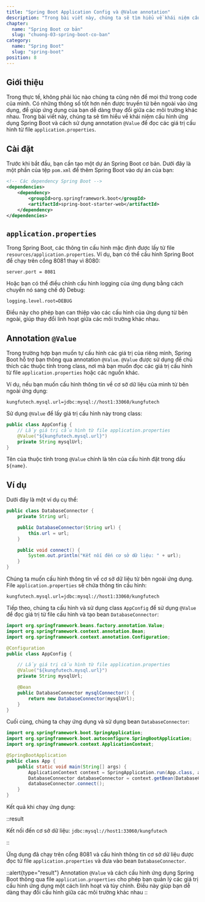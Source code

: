 ```yaml
---
title: "Spring Boot Application Config và @Value annotation"
description: "Trong bài viết này, chúng ta sẽ tìm hiểu về khái niệm cấu hình ứng dụng Spring Boot và cách sử dụng annotation @Value để đọc các giá trị cấu hình từ file application.properties"
chapter:
  name: "Spring Boot cơ bản"
  slug: "chuong-03-spring-boot-co-ban"
category:
  name: "Spring Boot"
  slug: "spring-boot"
position: 8
---
```


## Giới thiệu

Trong thực tế, không phải lúc nào chúng ta cũng nên để mọi thứ trong code của mình. Có những thông số tốt hơn nên được truyền từ bên ngoài vào ứng dụng, để giúp ứng dụng của bạn dễ dàng thay đổi giữa các môi trường khác nhau. Trong bài viết này, chúng ta sẽ tìm hiểu về khái niệm cấu hình ứng dụng Spring Boot và cách sử dụng annotation `@Value` để đọc các giá trị cấu hình từ file `application.properties`.

## Cài đặt

Trước khi bắt đầu, bạn cần tạo một dự án Spring Boot cơ bản. Dưới đây là một phần của tệp `pom.xml` để thêm Spring Boot vào dự án của bạn:

```xml
<!-- Các dependency Spring Boot -->
<dependencies>
    <dependency>
        <groupId>org.springframework.boot</groupId>
        <artifactId>spring-boot-starter-web</artifactId>
    </dependency>
</dependencies>
```

## `application.properties`

Trong Spring Boot, các thông tin cấu hình mặc định được lấy từ file `resources/application.properties`. Ví dụ, bạn có thể cấu hình Spring Boot để chạy trên cổng 8081 thay vì 8080:

```properties
server.port = 8081
```

Hoặc bạn có thể điều chỉnh cấu hình logging của ứng dụng bằng cách chuyển nó sang chế độ Debug:

```properties
logging.level.root=DEBUG
```

Điều này cho phép bạn can thiệp vào các cấu hình của ứng dụng từ bên ngoài, giúp thay đổi linh hoạt giữa các môi trường khác nhau.

## Annotation `@Value`

Trong trường hợp bạn muốn tự cấu hình các giá trị của riêng mình, Spring Boot hỗ trợ bạn thông qua annotation `@Value`. `@Value` được sử dụng để chú thích các thuộc tính trong class, nơi mà bạn muốn đọc các giá trị cấu hình từ file `application.properties` hoặc các nguồn khác.

Ví dụ, nếu bạn muốn cấu hình thông tin về cơ sở dữ liệu của mình từ bên ngoài ứng dụng:

```properties
kungfutech.mysql.url=jdbc:mysql://host1:33060/kungfutech
```

Sử dụng `@Value` để lấy giá trị cấu hình này trong class:

```java
public class AppConfig {
    // Lấy giá trị cấu hình từ file application.properties
    @Value("${kungfutech.mysql.url}")
    private String mysqlUrl;
}
```

Tên của thuộc tính trong `@Value` chính là tên của cấu hình đặt trong dấu `${name}`.

## Ví dụ

Dưới đây là một ví dụ cụ thể:

```java
public class DatabaseConnector {
    private String url;

    public DatabaseConnector(String url) {
        this.url = url;
    }

    public void connect() {
        System.out.println("Kết nối đến cơ sở dữ liệu: " + url);
    }
}
```

Chúng ta muốn cấu hình thông tin về cơ sở dữ liệu từ bên ngoài ứng dụng. File `application.properties` sẽ chứa thông tin cấu hình:

```properties
kungfutech.mysql.url=jdbc:mysql://host1:33060/kungfutech
```

Tiếp theo, chúng ta cấu hình và sử dụng class `AppConfig` để sử dụng `@Value` để đọc giá trị từ file cấu hình và tạo bean `DatabaseConnector`:

```java
import org.springframework.beans.factory.annotation.Value;
import org.springframework.context.annotation.Bean;
import org.springframework.context.annotation.Configuration;

@Configuration
public class AppConfig {

    // Lấy giá trị cấu hình từ file application.properties
    @Value("${kungfutech.mysql.url}")
    private String mysqlUrl;

    @Bean
    public DatabaseConnector mysqlConnector() {
        return new DatabaseConnector(mysqlUrl);
    }
}
```

Cuối cùng, chúng ta chạy ứng dụng và sử dụng bean `DatabaseConnector`:

```java
import org.springframework.boot.SpringApplication;
import org.springframework.boot.autoconfigure.SpringBootApplication;
import org.springframework.context.ApplicationContext;

@SpringBootApplication
public class App {
    public static void main(String[] args) {
        ApplicationContext context = SpringApplication.run(App.class, args);
        DatabaseConnector databaseConnector = context.getBean(DatabaseConnector.class);
        databaseConnector.connect();
    }
}
```

Kết quả khi chạy ứng dụng:

::result

Kết nối đến cơ sở dữ liệu: `jdbc:mysql://host1:33060/kungfutech`

::

Ứng dụng đã chạy trên cổng 8081 và cấu hình thông tin cơ sở dữ liệu được đọc từ file `application.properties` và đưa vào bean `DatabaseConnector`.

::alert{type="result"}
Annotation `@Value` và cách cấu hình ứng dụng Spring Boot thông qua file `application.properties` cho phép bạn quản lý các giá trị cấu hình ứng dụng một cách linh hoạt và tùy chỉnh. Điều này giúp bạn dễ dàng thay đổi cấu hình giữa các môi trường khác nhau
::
